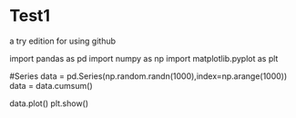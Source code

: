 # Test1
a try edition for using github

import pandas as pd
import numpy as np
import matplotlib.pyplot as plt

#Series
data = pd.Series(np.random.randn(1000),index=np.arange(1000))
data = data.cumsum()

data.plot()
plt.show()

#
